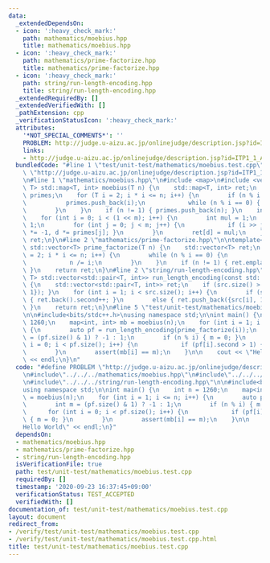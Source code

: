 ```yaml
---
data:
  _extendedDependsOn:
  - icon: ':heavy_check_mark:'
    path: mathematics/moebius.hpp
    title: mathematics/moebius.hpp
  - icon: ':heavy_check_mark:'
    path: mathematics/prime-factorize.hpp
    title: mathematics/prime-factorize.hpp
  - icon: ':heavy_check_mark:'
    path: string/run-length-encoding.hpp
    title: string/run-length-encoding.hpp
  _extendedRequiredBy: []
  _extendedVerifiedWith: []
  _pathExtension: cpp
  _verificationStatusIcon: ':heavy_check_mark:'
  attributes:
    '*NOT_SPECIAL_COMMENTS*': ''
    PROBLEM: http://judge.u-aizu.ac.jp/onlinejudge/description.jsp?id=ITP1_1_A&lang=ja
    links:
    - http://judge.u-aizu.ac.jp/onlinejudge/description.jsp?id=ITP1_1_A&lang=ja
  bundledCode: "#line 1 \"test/unit-test/mathematics/moebius.test.cpp\"\n#define PROBLEM\
    \ \"http://judge.u-aizu.ac.jp/onlinejudge/description.jsp?id=ITP1_1_A&lang=ja\"\
    \n#line 1 \"mathematics/moebius.hpp\"\n#include <map>\n#include <vector>\n\ntemplate<typename\
    \ T> std::map<T, int> moebius(T n) {\n    std::map<T, int> ret;\n    std::vector<T>\
    \ primes;\n    for (T i = 2; i * i <= n; i++) {\n        if (n % i == 0) {\n \
    \           primes.push_back(i);\n            while (n % i == 0) { n /= i; }\n\
    \        }\n    }\n    if (n != 1) { primes.push_back(n); }\n    int m = primes.size();\n\
    \    for (int i = 0; i < (1 << m); i++) {\n        int mul = 1;\n        T d =\
    \ 1;\n        for (int j = 0; j < m; j++) {\n            if (i >> j & 1) { mul\
    \ *= -1, d *= primes[j]; }\n        }\n        ret[d] = mul;\n    }\n    return\
    \ ret;\n}\n#line 2 \"mathematics/prime-factorize.hpp\"\n\ntemplate<typename T>\
    \ std::vector<T> prime_factorize(T n) {\n    std::vector<T> ret;\n    for (T i\
    \ = 2; i * i <= n; i++) {\n        while (n % i == 0) {\n            ret.emplace_back(i);\n\
    \            n /= i;\n        }\n    }\n    if (n != 1) { ret.emplace_back(n);\
    \ }\n    return ret;\n}\n#line 2 \"string/run-length-encoding.hpp\"\n\ntemplate<typename\
    \ T> std::vector<std::pair<T, int>> run_length_encoding(const std::vector<T> src)\
    \ {\n    std::vector<std::pair<T, int>> ret;\n    if (src.size() > 0) { ret.push_back({src[0],\
    \ 1}); }\n    for (int i = 1; i < src.size(); i++) {\n        if (src[i] == ret.back().first)\
    \ { ret.back().second++; }\n        else { ret.push_back({src[i], 1}); }\n   \
    \ }\n    return ret;\n}\n#line 5 \"test/unit-test/mathematics/moebius.test.cpp\"\
    \n\n#include<bits/stdc++.h>\nusing namespace std;\n\nint main() {\n    int n =\
    \ 1260;\n    map<int, int> mb = moebius(n);\n    for (int i = 1; i <= n; i++)\
    \ {\n        auto pf = run_length_encoding(prime_factorize(i));\n        int m\
    \ = (pf.size() & 1) ? -1 : 1;\n        if (n % i) { m = 0; }\n        for (int\
    \ i = 0; i < pf.size(); i++) {\n            if (pf[i].second > 1) { m = 0; }\n\
    \        }\n        assert(mb[i] == m);\n    }\n\n    cout << \"Hello World\"\
    \ << endl;\n}\n"
  code: "#define PROBLEM \"http://judge.u-aizu.ac.jp/onlinejudge/description.jsp?id=ITP1_1_A&lang=ja\"\
    \n#include\"../../../mathematics/moebius.hpp\"\n#include\"../../../mathematics/prime-factorize.hpp\"\
    \n#include\"../../../string/run-length-encoding.hpp\"\n\n#include<bits/stdc++.h>\n\
    using namespace std;\n\nint main() {\n    int n = 1260;\n    map<int, int> mb\
    \ = moebius(n);\n    for (int i = 1; i <= n; i++) {\n        auto pf = run_length_encoding(prime_factorize(i));\n\
    \        int m = (pf.size() & 1) ? -1 : 1;\n        if (n % i) { m = 0; }\n  \
    \      for (int i = 0; i < pf.size(); i++) {\n            if (pf[i].second > 1)\
    \ { m = 0; }\n        }\n        assert(mb[i] == m);\n    }\n\n    cout << \"\
    Hello World\" << endl;\n}"
  dependsOn:
  - mathematics/moebius.hpp
  - mathematics/prime-factorize.hpp
  - string/run-length-encoding.hpp
  isVerificationFile: true
  path: test/unit-test/mathematics/moebius.test.cpp
  requiredBy: []
  timestamp: '2020-09-23 16:37:45+09:00'
  verificationStatus: TEST_ACCEPTED
  verifiedWith: []
documentation_of: test/unit-test/mathematics/moebius.test.cpp
layout: document
redirect_from:
- /verify/test/unit-test/mathematics/moebius.test.cpp
- /verify/test/unit-test/mathematics/moebius.test.cpp.html
title: test/unit-test/mathematics/moebius.test.cpp
---
```

